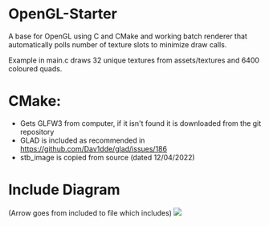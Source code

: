 # OpenGL-Starter
A base for OpenGL using C and CMake and working batch renderer that automatically polls number of texture slots to minimize draw calls. 

Example in main.c draws 32 unique textures from assets/textures and 6400 coloured quads. 

# CMake:
- Gets GLFW3 from computer, if it isn't found it is downloaded from the git repository
- GLAD is included as recommended in  https://github.com/Dav1dde/glad/issues/186
- stb_image is copied from source (dated 12/04/2022)

# Include Diagram
(Arrow goes from included to file which includes)
[![](https://mermaid.ink/img/pako:eNptkTFvwjAQhf9KdDNUcQIBMnQpjEzt5nSw7Cu22sTIOJQK8d97MU6Mqm7fe_eedbavIK1CqOHgxFFnb9umy7KcW-e1DZaRL6JFJ570-zBi3OPF9w6jLvhJC4UuypI77EiSIYOx-O-o-2jJzyi9HZMVPxv83gvvzCWethoTd7nm7eN0Q9J0sc3yx3r00rLRKNJ68TrluP-QGJxsPZ8_54FYQVgGzIkWgVZEyylYpeAmYEXEYn1ANpVYMbUi5gmrhEVC9sctYQb0gHRtRT92HQYNeI0tNlATKuE-G2i6G-X6oxIed8rQ-0H9Ib5OOAPRe_v600movetxDG2NoP9pY-r2CzH-ob4)](https://mermaid.live/edit#pako:eNptkTFvwjAQhf9KdDNUcQIBMnQpjEzt5nSw7Cu22sTIOJQK8d97MU6Mqm7fe_eedbavIK1CqOHgxFFnb9umy7KcW-e1DZaRL6JFJ570-zBi3OPF9w6jLvhJC4UuypI77EiSIYOx-O-o-2jJzyi9HZMVPxv83gvvzCWethoTd7nm7eN0Q9J0sc3yx3r00rLRKNJ68TrluP-QGJxsPZ8_54FYQVgGzIkWgVZEyylYpeAmYEXEYn1ANpVYMbUi5gmrhEVC9sctYQb0gHRtRT92HQYNeI0tNlATKuE-G2i6G-X6oxIed8rQ-0H9Ib5OOAPRe_v600movetxDG2NoP9pY-r2CzH-ob4)
